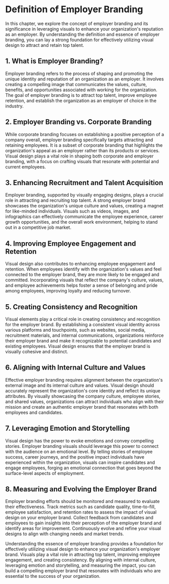 Definition of Employer Branding
========================================

In this chapter, we explore the concept of employer branding and its significance in leveraging visuals to enhance your organization's reputation as an employer. By understanding the definition and essence of employer branding, you can lay a strong foundation for effectively utilizing visual design to attract and retain top talent.

**1. What is Employer Branding?**
---------------------------------

Employer branding refers to the process of shaping and promoting the unique identity and reputation of an organization as an employer. It involves creating a compelling image that communicates the values, culture, benefits, and opportunities associated with working for the organization. The goal of employer branding is to attract top talent, improve employee retention, and establish the organization as an employer of choice in the industry.

**2. Employer Branding vs. Corporate Branding**
-----------------------------------------------

While corporate branding focuses on establishing a positive perception of a company overall, employer branding specifically targets attracting and retaining employees. It is a subset of corporate branding that highlights the organization's appeal as an employer rather than its products or services. Visual design plays a vital role in shaping both corporate and employer branding, with a focus on crafting visuals that resonate with potential and current employees.

**3. Enhancing Recruitment and Talent Acquisition**
---------------------------------------------------

Employer branding, supported by visually engaging designs, plays a crucial role in attracting and recruiting top talent. A strong employer brand showcases the organization's unique culture and values, creating a magnet for like-minded individuals. Visuals such as videos, images, and infographics can effectively communicate the employee experience, career growth opportunities, and the overall work environment, helping to stand out in a competitive job market.

**4. Improving Employee Engagement and Retention**
--------------------------------------------------

Visual design also contributes to enhancing employee engagement and retention. When employees identify with the organization's values and feel connected to the employer brand, they are more likely to be engaged and committed. Incorporating visuals that reflect the company's culture, values, and employee achievements helps foster a sense of belonging and pride among employees, improving loyalty and reducing turnover.

**5. Creating Consistency and Recognition**
-------------------------------------------

Visual elements play a critical role in creating consistency and recognition for the employer brand. By establishing a consistent visual identity across various platforms and touchpoints, such as websites, social media, recruitment materials, and internal communications, organizations reinforce their employer brand and make it recognizable to potential candidates and existing employees. Visual design ensures that the employer brand is visually cohesive and distinct.

**6. Aligning with Internal Culture and Values**
------------------------------------------------

Effective employer branding requires alignment between the organization's external image and its internal culture and values. Visual design should accurately represent the organization's core identity and reflect its unique attributes. By visually showcasing the company culture, employee stories, and shared values, organizations can attract individuals who align with their mission and create an authentic employer brand that resonates with both employees and candidates.

**7. Leveraging Emotion and Storytelling**
------------------------------------------

Visual design has the power to evoke emotions and convey compelling stories. Employer branding visuals should leverage this power to connect with the audience on an emotional level. By telling stories of employee success, career journeys, and the positive impact individuals have experienced within the organization, visuals can inspire candidates and engage employees, forging an emotional connection that goes beyond the surface-level aspects of employment.

**8. Measuring and Evolving the Employer Brand**
------------------------------------------------

Employer branding efforts should be monitored and measured to evaluate their effectiveness. Track metrics such as candidate quality, time-to-fill, employee satisfaction, and retention rates to assess the impact of visual design on your employer brand. Collect feedback from candidates and employees to gain insights into their perception of the employer brand and identify areas for improvement. Continuously evolve and refine your visual designs to align with changing needs and market trends.

Understanding the essence of employer branding provides a foundation for effectively utilizing visual design to enhance your organization's employer brand. Visuals play a vital role in attracting top talent, improving employee engagement, and creating consistency. By aligning with internal culture, leveraging emotion and storytelling, and measuring the impact, you can build a compelling employer brand that resonates with individuals who are essential to the success of your organization.
